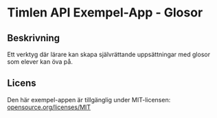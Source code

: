# Timlen API Exempel-App - Glosor

## Beskrivning

Ett verktyg där lärare kan skapa självrättande uppsättningar med glosor som elever kan öva på.

## Licens

Den här exempel-appen är tillgänglig under MIT-licensen:
[opensource.org/licenses/MIT](http://opensource.org/licenses/MIT)
